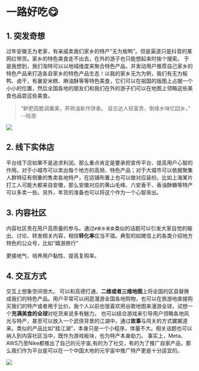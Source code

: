 # 一路好吃😋
## 1. 突发奇想
过年安徽无为老家，有亲戚卖我们家乡的特产“无为板鸭”。但是渠道只是抖音的某网红带货。家乡的特色美食走不出去，在外的游子也只能想起来时挨个搜索。
于是我想到，我们淘特可以以地域维度来聚合特色产品，并发动用户推荐自己家乡的特色产品来打造各自家乡的特色产品生态！以我的家乡无为为例，我们有无为板鸭、卤干，有襄安米糕、麻油酥等等特色美食，它们可以在祖国的版图上占据一个小小的位置，然后全国各地的朋友们和我们在外的游子们可以在地图上领略这些美食也品尝这些美食。

>“鲈肥菰脆调羹美，荞熟油新作饼香。 自古达人轻富贵，倒缘乡味忆回乡。” --陆游

![](https://gitee.com/istarwyh/images/raw/master/vnote/程序员练级之路/生活/open/一路好吃😋.md/339216671549070.png)

## 2. 线下实体店
平台线下店如果不是追求利润，那么重点肯定是要承担宣传平台、提高用户心智的作用。对于小城市可以卖出每个地方的高频、特色产品；对于大城市可以依据聚集人群特征有侧重的售卖各地特产，在店铺布置上也可以做对应装扮。比如上海某片打工人可能大都来自安徽，那么安徽对应的黄山毛峰、六安香干、香油酥糖等特产可以多卖一些。另外，年货的准备也可以将这个作为一个心智突出。

## 3. 内容社区

内容社区贵在用户高质量的参与。通过`#家乡美食`类似的话题可以引发大家自觉的输出、讨论、转发相关内容，相信**转化率**应当不错。典型的如微信上的各类介绍地方特色的公众号，比如“嬉游旅行”

更接地气、培养用户黏性、提高复购率。

## 4. 交互方式
交互上想象空间很大。
可以和高德打通，**二维或者三维地图**上将全国的区县替换成我们的特色产品。用户平常可以闲逛漫游全国各地购物，也可以在旅游地直接购买我们的特产或者用于比价。我个人以前也很喜欢用谷歌地图来漫游全球，试想一个**充满美食的全球**对吃货来说多有魅力。
也可以结合游戏来引导用户领略各地风光与特产，甚至可以放入一个武侠背景的江湖中，通过**故事**与闯关的方式娓娓道来。类似的产品比如“挂江湖”，本身只是一个小程序，体量不大。相关话题也可以纳入到内容社区当中，既作为游戏板块，也为特产本身助力。
事实上，Meta、AWS乃至Nike都推出了自己的元宇宙,有的为了社交，有的为了推广自家产品，那么我们作为平台是可以在一个中国大地的元宇宙中推广特产更是十分适宜的。

![](https://gitee.com/istarwyh/images/raw/master/vnote/程序员练级之路/生活/open/一路好吃😋.md/359535060751472.png)
